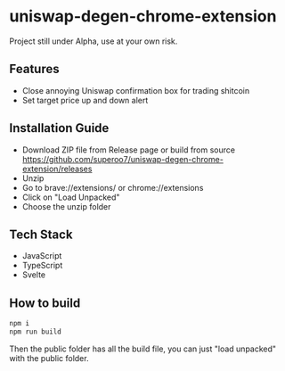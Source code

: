 # uniswap-degen-chrome-extension

Project still under Alpha, use at your own risk.

## Features

- Close annoying Uniswap confirmation box for trading shitcoin
- Set target price up and down alert

## Installation Guide

- Download ZIP file from Release page or build from source https://github.com/superoo7/uniswap-degen-chrome-extension/releases
- Unzip
- Go to brave://extensions/ or chrome://extensions
- Click on "Load Unpacked"
- Choose the unzip folder

## Tech Stack

- JavaScript
- TypeScript
- Svelte

## How to build

```sh
npm i
npm run build
```

Then the public folder has all the build file, you can just "load unpacked" with the public folder.
